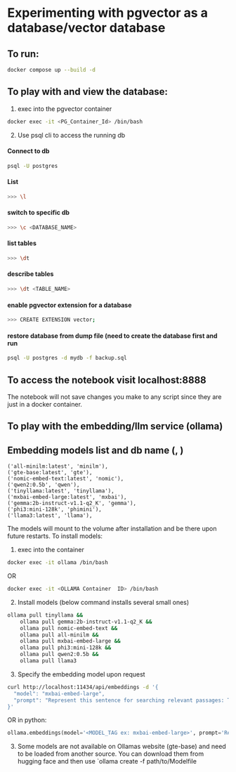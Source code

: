 # Experimenting with pgvector as a database/vector database
## To run:

```bash
docker compose up --build -d
```

## To play with and view the database:
1. exec into the pgvector container
```bash
docker exec -it <PG_Container_Id> /bin/bash
```

2. Use psql cli to access the running db
#### Connect to db
```bash
psql -U postgres
```

#### List
```bash
>>> \l
```

#### switch to specific db
```bash
>>> \c <DATABASE_NAME>
```

#### list tables
```bash
>>> \dt
```

#### describe tables
```bash
>>> \dt <TABLE_NAME>
```

#### enable pgvector extension for a database
```bash
>>> CREATE EXTENSION vector;
```

#### restore database from dump file (need to create the database first and run
```bash
psql -U postgres -d mydb -f backup.sql
```

## To access the notebook visit localhost:8888
The notebook will not save changes you make to any script since they are just in a docker container.

## To play with the embedding/llm service (ollama)
## Embedding models list and db name (<model-name>, <database name>)
    ('all-minilm:latest', 'minilm'),
    ('gte-base:latest', 'gte'),
    ('nomic-embed-text:latest', 'nomic'),
    ('qwen2:0.5b', 'qwen'),
    ('tinyllama:latest', 'tinyllama'),
    ('mxbai-embed-large:latest', 'mxbai'),
    ('gemma:2b-instruct-v1.1-q2_K', 'gemma'),
    ('phi3:mini-128k', 'phimini'),
    ('llama3:latest', 'llama'),
The models will mount to the volume after installation and be there upon future restarts. To install models:

1. exec into the container
```bash
docker exec -it ollama /bin/bash
```
OR
```bash
docker exec -it <OLLAMA Container  ID> /bin/bash
```

2. Install models (below command installs several small ones)
```bash
ollama pull tinyllama && 
    ollama pull gemma:2b-instruct-v1.1-q2_K && 
    ollama pull nomic-embed-text && 
    ollama pull all-minilm &&
    ollama pull mxbai-embed-large &&
    ollama pull phi3:mini-128k &&
    ollama pull qwen2:0.5b &&
    ollama pull llama3
```

3. Specify the embedding model upon request
```bash
curl http://localhost:11434/api/embeddings -d '{
  "model": "mxbai-embed-large",
  "prompt": "Represent this sentence for searching relevant passages: The sky is blue because of Rayleigh scattering"
}'
```
OR in python:
```python
ollama.embeddings(model='<MODEL_TAG ex: mxbai-embed-large>', prompt='Represent this sentence for searching relevant passages: The sky is blue because of Rayleigh scattering')
```
3. Some models are not available on Ollamas website (gte-base) and need to be loaded from another source. You can download them from hugging face and then use `ollama create -f path/to/Modelfile <What you want to name the model>

